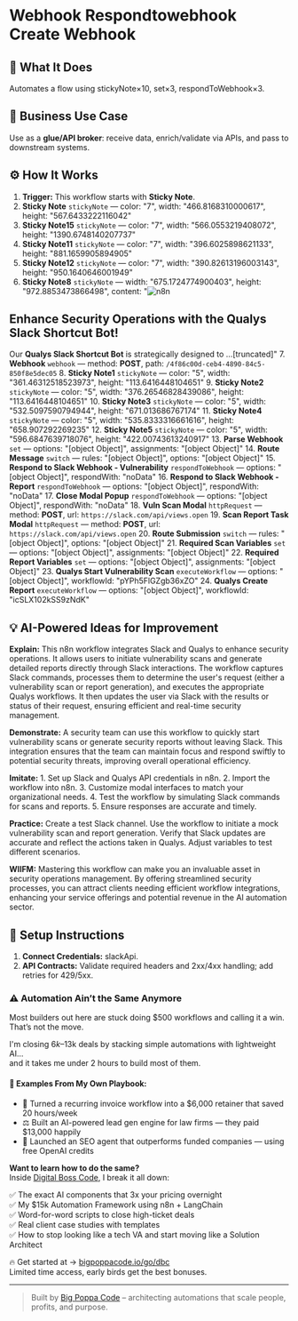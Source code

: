 # Webhook Respondtowebhook Create Webhook
## 🚀 What It Does
Automates a flow using stickyNote×10, set×3, respondToWebhook×3.

## 💼 Business Use Case
Use as a **glue/API broker**: receive data, enrich/validate via APIs, and pass to downstream systems.

## ⚙️ How It Works
1. **Trigger:** This workflow starts with **Sticky Note**.
2. **Sticky Note** `stickyNote` — color: "7", width: "466.8168310000617", height: "567.6433222116042"
3. **Sticky Note15** `stickyNote` — color: "7", width: "566.0553219408072", height: "1390.6748140207737"
4. **Sticky Note11** `stickyNote` — color: "7", width: "396.6025898621133", height: "881.1659905894905"
5. **Sticky Note12** `stickyNote` — color: "7", width: "390.82613196003143", height: "950.1640646001949"
6. **Sticky Note8** `stickyNote` — width: "675.1724774900403", height: "972.8853473866498", content: "![n8n](https://uploads.n8n.io/templates/n8n.png)
## Enhance Security Operations with the Qualys Slack Shortcut Bot!

Our **Qualys Slack Shortcut Bot** is strategically designed to …[truncated]"
7. **Webhook** `webhook` — method: **POST**, path: `/4f86c00d-ceb4-4890-84c5-850f8e5dec05`
8. **Sticky Note1** `stickyNote` — color: "5", width: "361.46312518523973", height: "113.6416448104651"
9. **Sticky Note2** `stickyNote` — color: "5", width: "376.26546828439086", height: "113.6416448104651"
10. **Sticky Note3** `stickyNote` — color: "5", width: "532.5097590794944", height: "671.013686767174"
11. **Sticky Note4** `stickyNote` — color: "5", width: "535.8333316661616", height: "658.907292269235"
12. **Sticky Note5** `stickyNote` — color: "5", width: "596.6847639718076", height: "422.00743613240917"
13. **Parse Webhook** `set` — options: "[object Object]", assignments: "[object Object]"
14. **Route Message** `switch` — rules: "[object Object]", options: "[object Object]"
15. **Respond to Slack Webhook - Vulnerability** `respondToWebhook` — options: "[object Object]", respondWith: "noData"
16. **Respond to Slack Webhook - Report** `respondToWebhook` — options: "[object Object]", respondWith: "noData"
17. **Close Modal Popup** `respondToWebhook` — options: "[object Object]", respondWith: "noData"
18. **Vuln Scan Modal** `httpRequest` — method: **POST**, url: `https://slack.com/api/views.open`
19. **Scan Report Task Modal** `httpRequest` — method: **POST**, url: `https://slack.com/api/views.open`
20. **Route Submission** `switch` — rules: "[object Object]", options: "[object Object]"
21. **Required Scan Variables** `set` — options: "[object Object]", assignments: "[object Object]"
22. **Required Report Variables** `set` — options: "[object Object]", assignments: "[object Object]"
23. **Qualys Start Vulnerability Scan** `executeWorkflow` — options: "[object Object]", workflowId: "pYPh5FlGZgb36xZO"
24. **Qualys Create Report** `executeWorkflow` — options: "[object Object]", workflowId: "icSLX102kSS9zNdK"

## 💡 AI-Powered Ideas for Improvement
**Explain:** This n8n workflow integrates Slack and Qualys to enhance security operations. It allows users to initiate vulnerability scans and generate detailed reports directly through Slack interactions. The workflow captures Slack commands, processes them to determine the user's request (either a vulnerability scan or report generation), and executes the appropriate Qualys workflows. It then updates the user via Slack with the results or status of their request, ensuring efficient and real-time security management.

**Demonstrate:** A security team can use this workflow to quickly start vulnerability scans or generate security reports without leaving Slack. This integration ensures that the team can maintain focus and respond swiftly to potential security threats, improving overall operational efficiency.

**Imitate:** 1. Set up Slack and Qualys API credentials in n8n. 2. Import the workflow into n8n. 3. Customize modal interfaces to match your organizational needs. 4. Test the workflow by simulating Slack commands for scans and reports. 5. Ensure responses are accurate and timely.

**Practice:** Create a test Slack channel. Use the workflow to initiate a mock vulnerability scan and report generation. Verify that Slack updates are accurate and reflect the actions taken in Qualys. Adjust variables to test different scenarios.

**WIIFM:** Mastering this workflow can make you an invaluable asset in security operations management. By offering streamlined security processes, you can attract clients needing efficient workflow integrations, enhancing your service offerings and potential revenue in the AI automation sector.

## 🔧 Setup Instructions
1. **Connect Credentials:** slackApi.
2. **API Contracts:** Validate required headers and 2xx/4xx handling; add retries for 429/5xx.

### ⚠️ Automation Ain’t the Same Anymore

Most builders out here are stuck doing $500 workflows and calling it a win.  
That’s not the move.  

I'm closing $6k–$13k deals by stacking simple automations with lightweight AI...  
and it takes me under 2 hours to build most of them.

#### 🧠 Examples From My Own Playbook:
- 🔁 Turned a recurring invoice workflow into a $6,000 retainer that saved 20 hours/week  
- ⚖️ Built an AI-powered lead gen engine for law firms — they paid $13,000 happily  
- 🚀 Launched an SEO agent that outperforms funded companies — using free OpenAI credits  

**Want to learn how to do the same?**  
Inside [Digital Boss Code](https://bigpoppacode.io/go/dbc), I break it all down:

✅ The exact AI components that 3x your pricing overnight  
✅ My $15k Automation Framework using n8n + LangChain  
✅ Word-for-word scripts to close high-ticket deals  
✅ Real client case studies with templates  
✅ How to stop looking like a tech VA and start moving like a Solution Architect  

🔥 Get started at → [bigpoppacode.io/go/dbc](https://bigpoppacode.io/go/dbc)  
Limited time access, early birds get the best bonuses.

---
> Built by [Big Poppa Code](https://bigpoppacode.io) – architecting automations that scale people, profits, and purpose.
